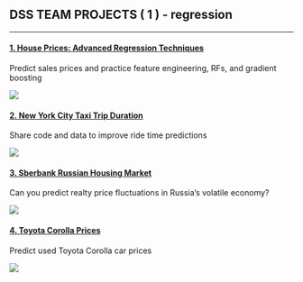 ## DSS TEAM PROJECTS ( 1 ) - regression
---

#### [1. House Prices: Advanced Regression Techniques](https://github.com/JKeun/dss-regression-datasets/blob/master/project-house-prices-advanced-data/README.md)
Predict sales prices and practice feature engineering, RFs, and gradient boosting

![](https://kaggle2.blob.core.windows.net/competitions/kaggle/5407/media/housesbanner.png)

#### [2. New York City Taxi Trip Duration](https://github.com/JKeun/dss-regression-datasets/blob/master/project-nyc-taxi-trip-duration-data/README.md)
Share code and data to improve ride time predictions

![](https://wallpaperscraft.com/download/new_york_city_street_taxi_58960/3840x1200#)

#### [3. Sberbank Russian Housing Market](https://github.com/JKeun/dss-regression-datasets/blob/master/project-sberbank-housing-market-data/README.md)
Can you predict realty price fluctuations in Russia’s volatile economy?

![](https://i.archi.ru/i/650/212589.jpg)

#### [4. Toyota Corolla Prices](https://github.com/JKeun/dss-regression-datasets/blob/master/project-toyotacorolla-data/README.md)
Predict used Toyota Corolla car prices

![](http://dynimages.themotorreport.com.au/MNvgDPURYa8OnowzpR7-0zZoVnM=/fit-in/x/filters:stretch(FFFFFF)/editorial/articleLeadwide-2017-toyota-corolla-sedangnstuv.jpg)
